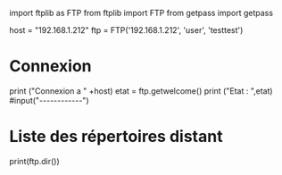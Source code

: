 import ftplib as FTP
from ftplib import FTP
from getpass import getpass

host = "192.168.1.212"
ftp = FTP('192.168.1.212', 'user', 'testtest')

# Connexion
print ("Connexion a " +host)
etat = ftp.getwelcome()
print ("Etat : ",etat)
#input("------------")

# Liste des répertoires distant
print(ftp.dir())

